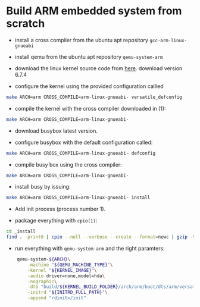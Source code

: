 # Build ARM embedded system from scratch

* install a cross compiler from the ubuntu apt repository
    `gcc-arm-linux-gnueabi`

* install qemu from the ubuntu apt repository
    `qemu-system-arm`

* download the linux kernel source code from [here](http://www.kernel.org).
    download version 6.7.4

* configure the kernel using the provided configuration callled

```bash
make ARCH=arm CROSS_COMPILE=arm-linux-gnueabi- versatile_defconfig
```

* compile the kernel with the cross compiler downloaded in (1):

```bash
make ARCH=arm CROSS_COMPILE=arm-linux-gnueabi-
```

* download busybox latest version.

* configure busybox with the default configuration called:

```bash
make ARCH=arm CROSS_COMPILE=arm-linux-gnueabi- defconfig
```

* compile busy box using the cross compiler:

```bash
make ARCH=arm CROSS_COMPILE=arm-linux-gnueabi-
```

* install busy by issuing:

```bash
make ARCH=arm CROSS_COMPILE=arm-linux-gnueabi- install
```

* Add init process (process number 1).

* package everything with `cpio(1)`:

```bash
cd _install
find . -print0 | cpio --null --verbose --create --format=newc | gzip -9 > initrd.cpio.gz
```

* run everything with `qemu-system-arm` and the right paramters:

```bash
	qemu-system-${ARCH}\
		-machine "${QEMU_MACHINE_TYPE}"\
		-kernel "${KERNEL_IMAGE}"\
		-audio driver=none,model=hda\
		-nographic\
		-dtb "build/${KERNEL_BUILD_FOLDER}/arch/arm/boot/dts/arm/versatile-pb.dtb"\
		-initrd "${INITRD_FULL_PATH}"\
		-append "rdinit=/init"
```
